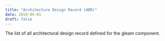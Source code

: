 ```yaml
---
title: "Architecture Design Record (ADR)"
date: 2019-05-01
draft: false
---
```


The list of all architectural design record defined for the gleam component.